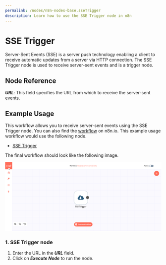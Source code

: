 ```yaml
---
permalink: /nodes/n8n-nodes-base.sseTrigger
description: Learn how to use the SSE Trigger node in n8n
---
```


# SSE Trigger

Server-Sent Events (SSE) is a server push technology enabling a client to receive automatic updates from a server via HTTP connection. The SSE Trigger node is used to receive server-sent events and is a trigger node.

## Node Reference

***URL***: This field specifies the URL from which to receive the server-sent events.

## Example Usage

This workflow allows you to receive server-sent events using the SSE Trigger node. You can also find the [workflow](https://n8n.io/workflows/639) on n8n.io. This example usage workflow would use the following node.
- [SSE Trigger]()

The final workflow should look like the following image.

![A workflow with the SSE Trigger node](./workflow.png)


### 1. SSE Trigger node

1. Enter the URL in the ***URL*** field. 
2. Click on ***Execute Node*** to run the node.
